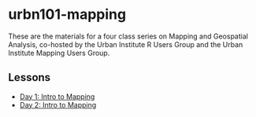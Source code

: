# urbn101-mapping

These are the materials for a four class series on Mapping and Geospatial Analysis, co-hosted by the Urban Institute R Users Group and the Urban Institute Mapping Users Group.


## Lessons

* [Day 1: Intro to Mapping](https://ui-research.github.io/urbn101-mapping/lessons/01_lesson.html)
* [Day 2: Intro to Mapping](https://ui-research.github.io/urbn101-mapping/lessons/02_lesson.html)